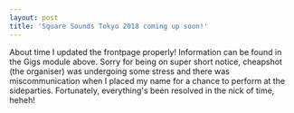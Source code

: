 ```yaml
---
layout: post
title: 'Square Sounds Tokyo 2018 coming up soon!'
---
```


About time I updated the frontpage properly! Information can be found in the Gigs module
above. Sorry for being on super short notice, cheapshot (the organiser) was undergoing some
stress and there was miscommunication when I placed my name for a chance to perform at the
sideparties. Fortunately, everything's been resolved in the nick of time, heheh!
